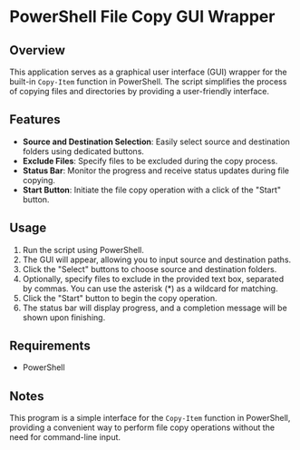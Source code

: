 # PowerShell File Copy GUI Wrapper

## Overview

This application serves as a graphical user interface (GUI) wrapper for the built-in `Copy-Item` function in PowerShell. The script simplifies the process of copying files and directories by providing a user-friendly interface.

## Features

- **Source and Destination Selection**: Easily select source and destination folders using dedicated buttons.
- **Exclude Files**: Specify files to be excluded during the copy process.
- **Status Bar**: Monitor the progress and receive status updates during file copying.
- **Start Button**: Initiate the file copy operation with a click of the "Start" button.

## Usage

1. Run the script using PowerShell.
2. The GUI will appear, allowing you to input source and destination paths.
3. Click the "Select" buttons to choose source and destination folders.
4. Optionally, specify files to exclude in the provided text box, separated by commas. You can use the asterisk (*) as a wildcard for matching.
5. Click the "Start" button to begin the copy operation.
6. The status bar will display progress, and a completion message will be shown upon finishing.

## Requirements

- PowerShell

## Notes

This program is a simple interface for the `Copy-Item` function in PowerShell, providing a convenient way to perform file copy operations without the need for command-line input.
